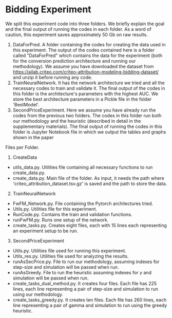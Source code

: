 # Bidding Experiment

We split this experiment code into three folders. We briefly explain the goal and the final output of running the codes in each folder. As a word of caution, this experiment saves approximately 50 Gb on raw results. 
1. DataForPred. A folder containing the codes for creating the data used in this experiment. The output of the codes contained here is a folder called "DataForPred" which contains the data for the experiment (both for the conversion prediction architecture and running our methodology). 
We assume you have downloaded the dataset from https://ailab.criteo.com/criteo-attribution-modeling-bidding-dataset/ and unzip it before running any code.
2. TrainNeuralNetwork. It has the network architecture we tried and all the necessary codes to train and validate it. The final output of the codes in this folder is the architecture's parameters with the highest AUC. We store the best architecture parameters in a Pickle file in the folder 'BestModel'.
3. SecondPriceExperiment.  Here we assume you have already run the codes from the previous two folders. The codes in this folder run both our methodology and the heuristic (described in detail in the supplementary materials). The final output of running the codes in this folder is Jupyter Notebook file in which we output the tables and graphs shown in the paper


Files per Folder.

1. CreateData

* utils_data.py. Utilities file containing all necessary functions to run create_data.py.
* create_data.py. Main file of the folder. As input, it needs the path where  'criteo_attribution_dataset.tsv.gz' is saved and the path to store the data.


2. TrainNeuralNetwork

* FwFM_Network.py. File containing the Pytorch architectures tried.
* Utils.py. Utilities file for this experiment.
* RunCode.py. Contains the train and validation functions. 
* runFwFM.py. Runs one setup of the network. 
* create_tasks.py.  Creates eight files, each with 15 lines each representing an experiment setup to be run. 

3. SecondPriceExperiment

* Utils.py. Utilities file used for running this experiment.
* Utils_res.py. Utilities file used for analyzing the results.
* runAsSecPrice.py. File to run our methodology, assuming indexes for step-size and simulation will be passed when run.
* runAsGreedy. File to run the heuristic assuming indexes for $\gamma$ and simulation will be passed when run.
* create_tasks_dual_method.py. It creates four files. Each file has 225 lines, each line representing a pair of step-size and simulation to run using our methodology. 
* create_tasks_greedy.py. It creates ten files.  Each file has 260 lines, each line representing a pair of gamma and simulation to run using the greedy heuristic. 
